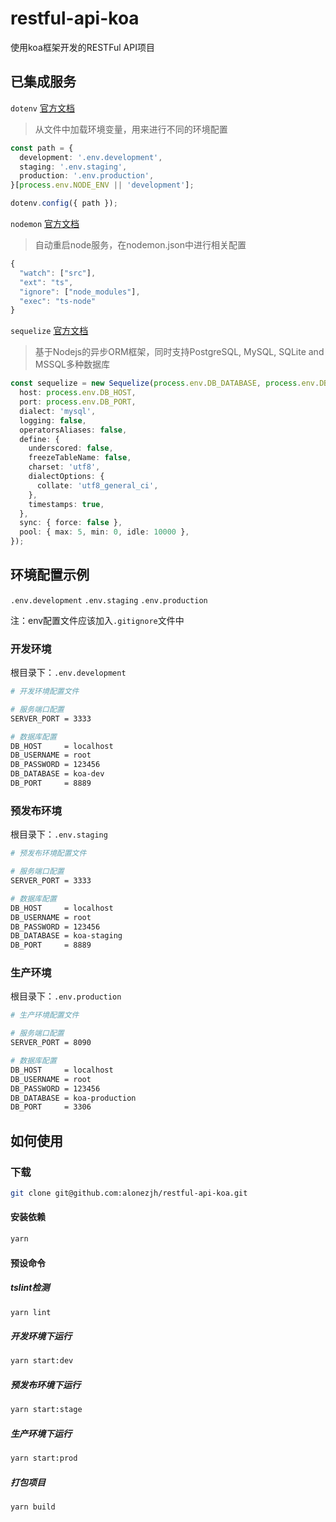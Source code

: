 # restful-api-koa
使用koa框架开发的RESTFul API项目

## 已集成服务

`dotenv` [官方文档](https://github.com/motdotla/dotenv)

> 从文件中加载环境变量，用来进行不同的环境配置

``` ts
const path = {
  development: '.env.development',
  staging: '.env.staging',
  production: '.env.production',
}[process.env.NODE_ENV || 'development'];

dotenv.config({ path });
```

`nodemon` [官方文档](https://github.com/remy/nodemon#nodemon)

> 自动重启node服务，在nodemon.json中进行相关配置

``` ts
{
  "watch": ["src"],
  "ext": "ts",
  "ignore": ["node_modules"],
  "exec": "ts-node"
}
```

`sequelize` [官方文档](http://docs.sequelizejs.com)

> 基于Nodejs的异步ORM框架，同时支持PostgreSQL, MySQL, SQLite and MSSQL多种数据库

``` ts
const sequelize = new Sequelize(process.env.DB_DATABASE, process.env.DB_USERNAME, process.env.DB_PASSWORD, {
  host: process.env.DB_HOST,
  port: process.env.DB_PORT,
  dialect: 'mysql',
  logging: false,
  operatorsAliases: false,
  define: {
    underscored: false,
    freezeTableName: false,
    charset: 'utf8',
    dialectOptions: {
      collate: 'utf8_general_ci',
    },
    timestamps: true,
  },
  sync: { force: false },
  pool: { max: 5, min: 0, idle: 10000 },
});
```

## 环境配置示例

`.env.development`
`.env.staging`
`.env.production`

注：env配置文件应该加入`.gitignore`文件中


### 开发环境

根目录下：`.env.development`

``` bash
# 开发环境配置文件

# 服务端口配置
SERVER_PORT = 3333

# 数据库配置
DB_HOST     = localhost
DB_USERNAME = root
DB_PASSWORD = 123456
DB_DATABASE = koa-dev
DB_PORT     = 8889
```

### 预发布环境

根目录下：`.env.staging`

``` bash
# 预发布环境配置文件

# 服务端口配置
SERVER_PORT = 3333

# 数据库配置
DB_HOST     = localhost
DB_USERNAME = root
DB_PASSWORD = 123456
DB_DATABASE = koa-staging
DB_PORT     = 8889
```

### 生产环境

根目录下：`.env.production`

``` bash
# 生产环境配置文件

# 服务端口配置
SERVER_PORT = 8090

# 数据库配置
DB_HOST     = localhost
DB_USERNAME = root
DB_PASSWORD = 123456
DB_DATABASE = koa-production
DB_PORT     = 3306
```

## 如何使用

### 下载

``` bash
git clone git@github.com:alonezjh/restful-api-koa.git
```

#### 安装依赖

``` bash
yarn
```

#### 预设命令

##### tslint检测

``` bash
yarn lint
```

##### 开发环境下运行

``` bash
yarn start:dev
```

##### 预发布环境下运行

``` bash
yarn start:stage
```

##### 生产环境下运行

``` bash
yarn start:prod
```

##### 打包项目

``` bash
yarn build
```
